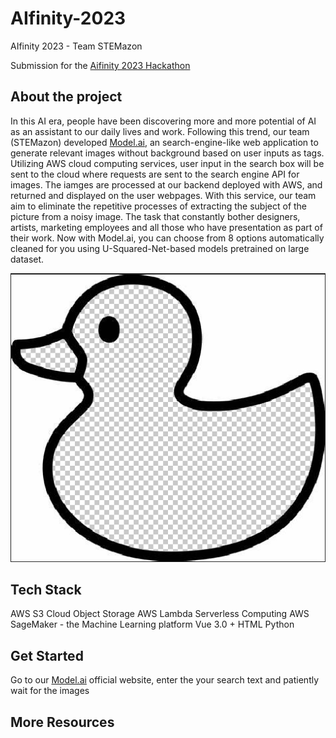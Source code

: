 # AIfinity-2023
AIfinity 2023 - Team STEMazon

Submission for the [Aifinity 2023 Hackathon](https://aifinity-2023.devpost.com)

## About the project

In this AI era, people have been discovering more and more potential of AI as an assistant to our daily lives and work. Following this trend, our team (STEMazon) developed [Model.ai](https://devpost.com/submit-to/17775-aifinity-2023/manage/submissions/397267-stemazon-model-ai/project_details/edit), an search-engine-like web application to generate relevant images without background based on user inputs as tags. Utilizing AWS cloud computing services, user input in the search box will be sent to the cloud where requests are sent to the search engine API for images. The iamges are processed at our backend deployed with AWS, and returned and displayed on the user webpages. With this service, our team aim to eliminate the repetitive processes of extracting the subject of the picture from a noisy image. The task that constantly bother designers, artists, marketing employees and all those who have presentation as part of their work. Now with Model.ai, you can choose from 8 options automatically cleaned for you using U-Squared-Net-based models pretrained on large dataset.

![Ducklogo](images/ducklogo.png "Ducklogo")

## Tech Stack

AWS S3 Cloud Object Storage
AWS Lambda Serverless Computing
AWS SageMaker - the Machine Learning platform
Vue 3.0 + HTML
Python

## Get Started

Go to our [Model.ai]() official website, enter the your search text and patiently wait for the images

## More Resources